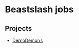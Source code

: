 # Beastslash jobs
## Projects
* [DemoDemons](https://github.com/Beastslash/jobs/labels/%F0%9F%92%A3%20DemoDemons)
